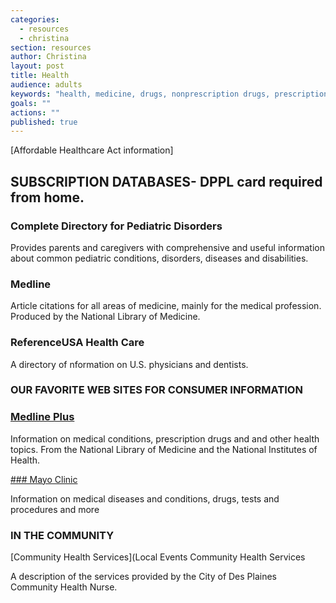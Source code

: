 ```yaml
---
categories: 
  - resources
  - christina
section: resources
author: Christina
layout: post
title: Health
audience: adults
keywords: "health, medicine, drugs, nonprescription drugs, prescription drugs, medications, diseases, diabetes, medical condition, stroke, heart attack, obesity, pills"
goals: ""
actions: ""
published: true
---
```


[Affordable Healthcare Act information]


## SUBSCRIPTION DATABASES- DPPL card required from home.

### Complete Directory for Pediatric Disorders

Provides parents and caregivers with comprehensive and useful information about common pediatric conditions, disorders, diseases and disabilities.

### Medline

Article citations for all areas of medicine, mainly for the medical profession. Produced by the National Library of Medicine.

### ReferenceUSA Health Care

A directory of nformation on U.S. physicians and dentists.

### OUR FAVORITE WEB SITES FOR CONSUMER INFORMATION

### [Medline Plus](http://www.nlm.nih.gov/medlineplus/)

Information on medical conditions, prescription drugs and and other health topics. From the National Library of Medicine and the National Institutes of Health.

[### Mayo Clinic](http://www.mayoclinic.com/health-information/)

Information on medical diseases and conditions, drugs, tests and procedures and more

### IN THE COMMUNITY

[Community Health Services](Local Events    Community Health Services  

A description of the services provided by the City of Des Plaines Community Health Nurse.
